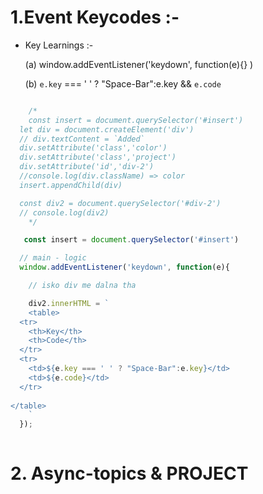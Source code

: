
# 1.Event Keycodes :- 

- Key Learnings :-  

    (a) window.addEventListener('keydown', function(e){} )

    (b) `e.key` === ' ' ? "Space-Bar":e.key &&
    `e.code`

```js

    /*
    const insert = document.querySelector('#insert')
  let div = document.createElement('div')
  // div.textContent = `Added`
  div.setAttribute('class','color')
  div.setAttribute('class','project')
  div.setAttribute('id','div-2')
  //console.log(div.className) => color
  insert.appendChild(div)

  const div2 = document.querySelector('#div-2')
  // console.log(div2)
    */

   const insert = document.querySelector('#insert')

  // main - logic
  window.addEventListener('keydown', function(e){

    // isko div me dalna tha

    div2.innerHTML = `
    <table>
  <tr>
    <th>Key</th>
    <th>Code</th>
  </tr>
  <tr>
    <td>${e.key === ' ' ? "Space-Bar":e.key}</td>
    <td>${e.code}</td>    
  </tr>
  
</table>
    `
  });
  
```

# 2. Async-topics & PROJECT

